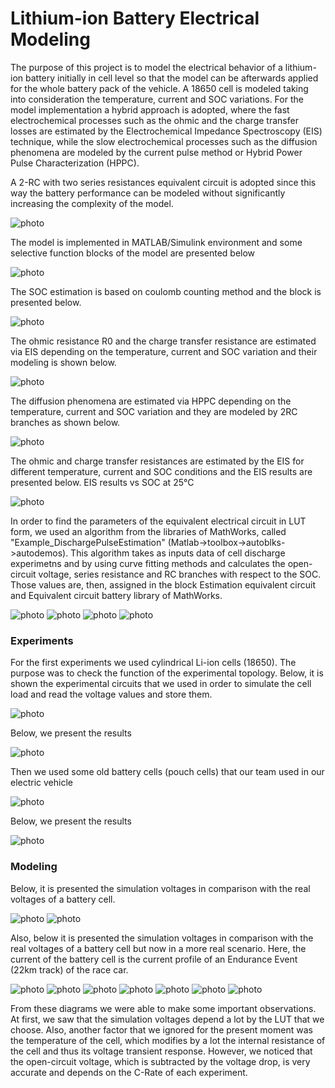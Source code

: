 # Lithium-ion Battery Electrical Modeling

The purpose of this project is to model the electrical behavior of a lithium-ion battery initially in cell level so that the model can be afterwards applied for the whole battery pack of the vehicle. A 18650 cell is modeled taking into consideration the temperature, current and SOC variations. For the model implementation a hybrid approach is adopted, where the fast electrochemical processes such as the ohmic and the charge transfer losses are estimated by the Electrochemical Impedance Spectroscopy (EIS) technique, while the slow electrochemical processes such as the diffusion phenomena are modeled by the current pulse method or Hybrid Power Pulse Characterization (HPPC).

A 2-RC with two series resistances equivalent circuit is adopted since this way the battery performance can be modeled without significantly increasing the complexity of the model.


![photo](circuit.png)

The model is implemented in MATLAB/Simulink environment and some selective function blocks of the model are presented below

![photo](sim1.png)

The SOC estimation is based on coulomb counting method and the block is presented below.

![photo](sim2.png)

The ohmic resistance R0 and the charge transfer resistance are estimated via EIS depending on the temperature, current and SOC variation and their modeling is shown below.

![photo](sim3.png)

The diffusion phenomena are estimated via HPPC depending on the temperature, current and SOC variation and they are modeled by 2RC branches as shown below.

![photo](sim4.png)

The ohmic and charge transfer resistances are estimated by the EIS for different temperature, current and SOC conditions and the EIS results are presented below.
EIS results vs SOC at 25°C

![photo](eis1.png)

In order to find the parameters of the equivalent electrical circuit in LUT form, we used an algorithm from the libraries of MathWorks, called "Example_DischargePulseEstimation" (Matlab->toolbox->autoblks->autodemos). This algorithm takes as inputs data of cell discharge experimetns and by using curve fitting methods and calculates the open-circuit voltage, series resistance and RC branches with respect to the SOC. Those values are, then, assigned in the block Estimation equivalent circuit and Equivalent circuit battery library of MathWorks.

![photo](Screenshots/Screenshot_7.png)
![photo](Screenshots/Screenshot_8.png)
![photo](Screenshots/Screenshot_9.png)
![photo](Screenshots/Screenshot_10.png)

### Experiments

For the first experiments we used cylindrical Li-ion cells (18650). The purpose was to check the function of the experimental topology. Below, it is shown the experimental circuits that we used in order to simulate the cell load and read the voltage values and store them.

![photo](Screenshots/Screenshot_11.png)

Below, we present the results

![photo](Screenshots/Screenshot_13.png)


Then we used some old battery cells (pouch cells) that our team used in our electric vehicle

![photo](Screenshots/Screenshot_12.png)

Below, we present the results

![photo](Screenshots/Screenshot_14.png)

### Modeling

Below, it is presented the simulation voltages in comparison with the real voltages of a battery cell.

![photo](Screenshots/Screenshot_15.png)
![photo](Screenshots/Screenshot_16.png)

Also, below it is presented the simulation voltages in comparison with the real voltages of a battery cell but now in a more real scenario. Here, the current of the battery cell is the current profile of an Endurance Event (22km track) of the race car.

![photo](Screenshots/Screenshot_17.png)
![photo](Screenshots/Screenshot_18.png)
![photo](Screenshots/Screenshot_19.png)
![photo](Screenshots/Screenshot_20.png)
![photo](Screenshots/Screenshot_21.png)
![photo](Screenshots/Screenshot_22.png)
![photo](Screenshots/Screenshot_23.png)

From these diagrams we were able to make some important observations. At first, we saw that the simulation voltages depend a lot by the LUT that we choose. Also, another factor that we ignored for the present moment was the temperature of the cell, which modifies by a lot the internal resistance of the cell and thus its voltage transient response. However, we noticed that the open-circuit voltage, which is subtracted by the voltage drop, is very accurate and depends on the C-Rate of each experiment.

